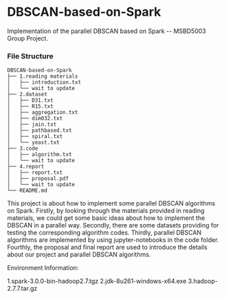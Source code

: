 # DBSCAN-based-on-Spark
Implementation of the parallel DBSCAN based on Spark -- MSBD5003 Group Project.

### File Structure
```
DBSCAN-based-on-Spark
├── 1.reading materials
│   ├── introduction.txt
│   └── wait to update
├── 2.dataset
│   ├── D31.txt
│   ├── R15.txt
│   ├── aggregation.txt
│   ├── dim032.txt
│   ├── jain.txt
│   ├── pathbased.txt
│   ├── spiral.txt
│   └── yeast.txt
├── 3.code
│   ├── algorithm.txt
│   └── wait to update
├── 4.report
│   ├── report.txt
│   ├── proposal.pdf
│   └── wait to update
└── README.md
```

This project is about how to implement some parallel DBSCAN algorithms on Spark. Firstly, by looking through the materials provided in reading materials, we could get some basic ideas about how to implement the DBSCAN in a parallel way. Secondly, there are some datasets providing for testing the corresponding algorithm codes. Thirdly, parallel DBSCAN algorithms are implemented by using jupyter-notebooks in the code folder. Fourthly, the proposal and final report are used to introduce the details about our project and parallel DBSCAN algorithms.  

Environment Information:

1.spark-3.0.0-bin-hadoop2.7.tgz
2.jdk-8u261-windows-x64.exe
3.hadoop-2.7.7.tar.gz

